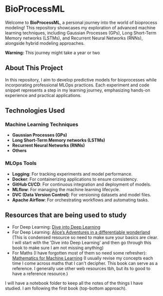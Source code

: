 # BioProcessML

Welcome to **BioProcessML**, a personal journey into the world of bioprocess modeling! This repository showcases my exploration of advanced machine learning techniques, including Gaussian Processes (GPs), Long Short-Term Memory networks (LSTMs), and Recurrent Neural Networks (RNNs), alongside hybrid modeling approaches. 

**Warning:** This journey might take a year or two

## About This Project

In this repository, I aim to develop predictive models for bioprocesses while incorporating professional MLOps practices. Each experiment and code snippet represents a step in my learning journey, emphasizing hands-on experience and practical applications.

## Technologies Used

### Machine Learning Techniques
- **Gaussian Processes (GPs)**
- **Long Short-Term Memory networks (LSTMs)**
- **Recurrent Neural Networks (RNNs)**
- **Others**

### MLOps Tools
- **Logging**: For tracking experiments and model performance.
- **Docker**: For containerizing applications to ensure consistency.
- **GitHub CI/CD**: For continuous integration and deployment of models.
- **MLflow**: For managing the machine learning lifecycle.
- **DVC (Data Version Control)**: For versioning datasets and model files.
- **Apache Airflow**: For orchestrating workflows and automating tasks.


## Resources that are being used to study
- For Deep Learning: [Dive into Deep Learning](https://d2l.ai/)
- For Deep Learning: [Alice’s Adventures in a
differentiable wonderland](https://arxiv.org/abs/2404.17625) (This is condensed resource so need to make sure your basics are clear. I will start with the 'Dive into Deep Learning' and then go through this book to make sure I am not missing anything)
- For Maths (I have forgotten most of them so need some refresher): [Mathematics for Machine Learning](https://mml-book.github.io/book/mml-book.pdf) (I usually revise my concepts each time I come across maths that I can't decipher. This book can serve as a reference. I generally use other web resources tbh, but its to good to have a reference resource.)

I will have a notebook folder to keep all the notes of the things I have studied. I am following the first book (top-bottom approach). 

